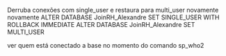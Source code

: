 
Derruba conexões com single_user e restaura para multi_user novamente novamente
ALTER DATABASE JoinRH_Alexandre SET SINGLE_USER WITH ROLLBACK IMMEDIATE
ALTER DATABASE JoinRH_Alexandre SET MULTI_USER

ver quem está conectado a base no momento do comando
sp_who2 
